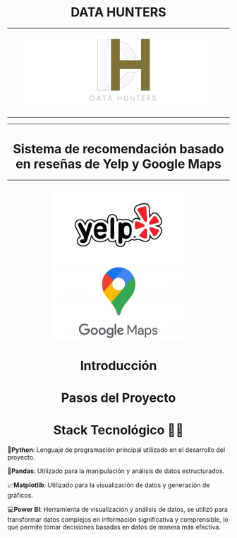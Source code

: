 <h1 align="center"> DATA HUNTERS</h1>
<hr>

<p align="center">
  <img src="src/Huntersb.png" alt="Hunters">
</p>
<hr>

<hr>
<h1 align="center">Sistema de recomendación basado en reseñas de Yelp y Google Maps</h1>
<hr>

<p align="center">
  <img src="src/Yelp.png" alt="Yelp" width="300"> <img src="src/Maps.jpeg" alt="Maps" width="300">
</p>


<h1 align="center">Introducción</h1>



<h1 align="center">Pasos del Proyecto</h1>



<h1 align="center">Stack Tecnológico 👨‍💻</h1>



<p align="justify"> 

  🐍**Python**: Lenguaje de programación principal utilizado en el desarrollo del proyecto.

  🐼**Pandas**: Utilizado para la manipulación y análisis de datos estructurados.

  📈**Matplotlib**: Utilizado para la visualización de datos y generación de gráficos.
  
  💻**Power BI**: Herramienta de visualización y análisis de datos, se utilizó para transformar datos complejos en información significativa y comprensible, lo que permite tomar decisiones basadas en datos de manera más efectiva.
  </p>